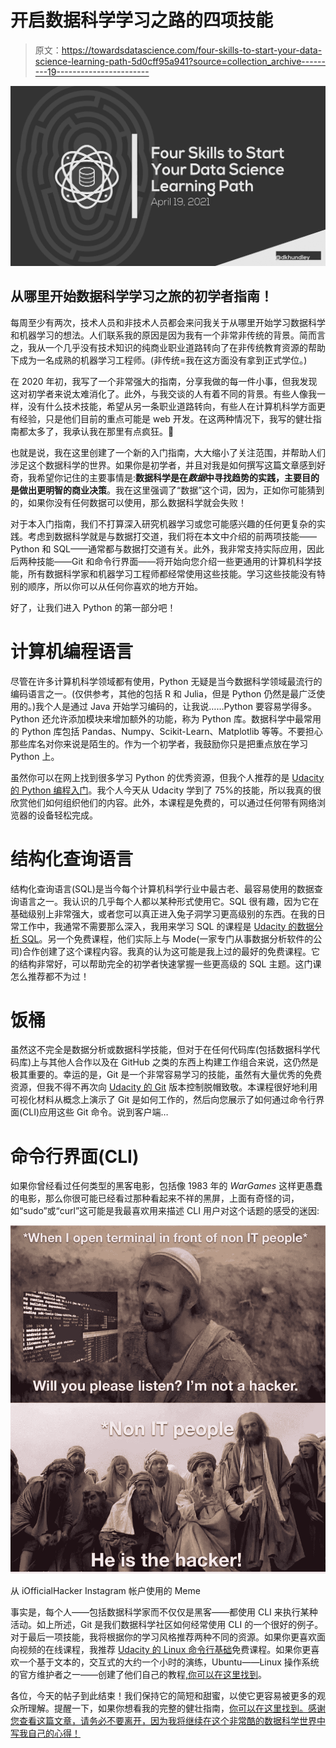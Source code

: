 # 开启数据科学学习之路的四项技能

> 原文：<https://towardsdatascience.com/four-skills-to-start-your-data-science-learning-path-5d0cff95a941?source=collection_archive---------19----------------------->

![](img/c518cef2a38bc8dfe576f7d78d5d15f3.png)

## 从哪里开始数据科学学习之旅的初学者指南！

每周至少有两次，技术人员和非技术人员都会来问我关于从哪里开始学习数据科学和机器学习的想法。人们联系我的原因是因为我有一个非常非传统的背景。简而言之，我从一个几乎没有技术知识的纯商业职业道路转向了在非传统教育资源的帮助下成为一名成熟的机器学习工程师。(非传统=我在这方面没有拿到正式学位。)

在 2020 年初，我写了一个非常强大的指南，分享我做的每一件小事，但我发现这对初学者来说太难消化了。此外，与我交谈的人有着不同的背景。有些人像我一样，没有什么技术技能，希望从另一条职业道路转向，有些人在计算机科学方面更有经验，只是他们目前的重点可能是 web 开发。在这两种情况下，我写的健壮指南都太多了，我承认我在那里有点疯狂。😬

也就是说，我在这里创建了一个新的入门指南，大大缩小了关注范围，并帮助人们涉足这个数据科学的世界。如果你是初学者，并且对我是如何撰写这篇文章感到好奇，我希望你记住的主要事情是:**数据科学是在*数据*中寻找趋势的实践，主要目的是做出更明智的商业决策**。我在这里强调了“数据”这个词，因为，正如你可能猜到的，如果你没有任何数据可以使用，那么数据科学就会失败！

对于本入门指南，我们不打算深入研究机器学习或您可能感兴趣的任何更复杂的实践。考虑到数据科学就是与数据打交道，我们将在本文中介绍的前两项技能——Python 和 SQL——通常都与数据打交道有关。此外，我非常支持实际应用，因此后两种技能——Git 和命令行界面——将开始向您介绍一些更通用的计算机科学技能，所有数据科学家和机器学习工程师都经常使用这些技能。学习这些技能没有特别的顺序，所以你可以从任何你喜欢的地方开始。

好了，让我们进入 Python 的第一部分吧！

# 计算机编程语言

尽管在许多计算机科学领域都有使用，Python 无疑是当今数据科学领域最流行的编码语言之一。(仅供参考，其他的包括 R 和 Julia，但是 Python 仍然是最广泛使用的。)我个人是通过 Java 开始学习编码的，让我说……Python 要容易学得多。Python 还允许添加模块来增加额外的功能，称为 Python 库。数据科学中最常用的 Python 库包括 Pandas、Numpy、Scikit-Learn、Matplotlib 等等。不要担心那些库名对你来说是陌生的。作为一个初学者，我鼓励你只是把重点放在学习 Python 上。

虽然你可以在网上找到很多学习 Python 的优秀资源，但我个人推荐的是 [Udacity 的 Python 编程入门](https://www.udacity.com/course/introduction-to-python--ud1110)。我个人今天从 Udacity 学到了 75%的技能，所以我真的很欣赏他们如何组织他们的内容。此外，本课程是免费的，可以通过任何带有网络浏览器的设备轻松完成。

# 结构化查询语言

结构化查询语言(SQL)是当今每个计算机科学行业中最古老、最容易使用的数据查询语言之一。我认识的几乎每个人都以某种形式使用它。SQL 很有趣，因为它在基础级别上非常强大，或者您可以真正进入兔子洞学习更高级别的东西。在我的日常工作中，我通常不需要那么深入，我用来学习 SQL 的课程是 [Udacity 的数据分析 SQL](https://www.udacity.com/course/sql-for-data-analysis--ud198)。另一个免费课程，他们实际上与 Mode(一家专门从事数据分析软件的公司)合作创建了这个课程内容。我真的认为这可能是我上过的最好的免费课程。它的结构非常好，可以帮助完全的初学者快速掌握一些更高级的 SQL 主题。这门课怎么推荐都不为过！

# 饭桶

虽然这不完全是数据分析或数据科学技能，但对于在任何代码库(包括数据科学代码库)上与其他人合作以及在 GitHub 之类的东西上构建工作组合来说，这仍然是极其重要的。幸运的是，Git 是一个非常容易学习的技能，虽然有大量优秀的免费资源，但我不得不再次向 [Udacity 的 Git](https://www.udacity.com/course/version-control-with-git--ud123) 版本控制脱帽致敬。本课程很好地利用可视化材料从概念上演示了 Git 是如何工作的，然后向您展示了如何通过命令行界面(CLI)应用这些 Git 命令。说到客户端…

# 命令行界面(CLI)

如果你曾经看过任何类型的黑客电影，包括像 1983 年的 *WarGames* 这样更愚蠢的电影，那么你很可能已经看过那种看起来不祥的黑屏，上面有奇怪的词，如“sudo”或“curl”这可能是我最喜欢用来描述 CLI 用户对这个话题的感受的迷因:

![](img/e160b4e2ca818cae2a7d93623169d492.png)

从 iOfficialHacker Instagram 帐户使用的 Meme

事实是，每个人——包括数据科学家而不仅仅是黑客——都使用 CLI 来执行某种活动。如上所述，Git 是我们数据科学社区如何经常使用 CLI 的一个很好的例子。对于最后一项技能，我将根据你的学习风格推荐两种不同的资源。如果你更喜欢面向视频的在线课程，我推荐 [Udacity 的 Linux 命令行基础](https://www.udacity.com/course/linux-command-line-basics--ud595)免费课程。如果你更喜欢一个基于文本的，交互式的大约一个小时的演练，Ubuntu——Linux 操作系统的官方维护者之一——创建了他们自己的教程[,你可以在这里找到](https://ubuntu.com/tutorials/command-line-for-beginners#1-overview)。

各位，今天的帖子到此结束！我们保持它的简短和甜蜜，以使它更容易被更多的观众所理解。提醒一下，如果你想看我的完整的健壮指南，[你可以在这里找到。感谢您查看这篇文章，请务必不要离开，因为我将继续在这个非常酷的数据科学世界中写我自己的心得！](https://dkhundley.medium.com/my-learning-path-toward-becoming-a-machine-learning-engineer-96c74c521ab8)